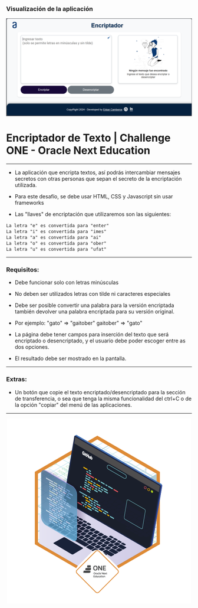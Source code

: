 ### Visualización de la aplicación
<p align="center">
  <img src="./img/app.png" alt="imagen principal de la application">
</p>



# Encriptador de Texto | Challenge ONE - Oracle Next Education

---

- La aplicación que encripta textos, así podrás intercambiar mensajes secretos con otras personas que sepan el secreto de la encriptación utilizada.
- Para este desafío, se debe usar HTML, CSS y Javascript sin usar frameworks

- Las "llaves" de encriptación que utilizaremos son las siguientes:

```
La letra "e" es convertida para "enter"
La letra "i" es convertida para "imes"
La letra "a" es convertida para "ai"
La letra "o" es convertida para "ober"
La letra "u" es convertida para "ufat"
```

---

### Requisitos:

- Debe funcionar solo con letras minúsculas
- No deben ser utilizados letras con tilde ni caracteres especiales
- Debe ser posible convertir una palabra para la versión encriptada también devolver una palabra encriptada para su versión original.
- Por ejemplo:
  "gato" => "gaitober"
  gaitober" => "gato"

- La página debe tener campos para
  inserción del texto que será encriptado o desencriptado, y el usuario debe poder escoger entre as dos opciones.
- El resultado debe ser mostrado en la pantalla.

---

### Extras:

- Un botón que copie el texto encriptado/desencriptado para la sección de transferencia, o sea que tenga la misma funcionalidad del ctrl+C o de la opción "copiar" del menú de las aplicaciones.

---

<p align="center">
  <img src="./img/insignia.png" alt="Insignia de alura latam">
</p>
